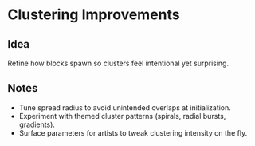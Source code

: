 # Clustering Improvements

## Idea
Refine how blocks spawn so clusters feel intentional yet surprising.

## Notes
- Tune spread radius to avoid unintended overlaps at initialization.
- Experiment with themed cluster patterns (spirals, radial bursts, gradients).
- Surface parameters for artists to tweak clustering intensity on the fly.
